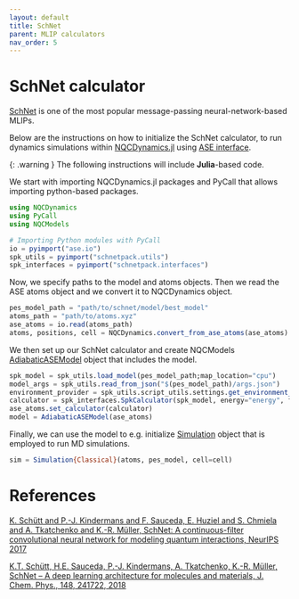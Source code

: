 ```yaml
---
layout: default
title: SchNet
parent: MLIP calculators
nav_order: 5
---
```


# SchNet calculator

[SchNet](https://github.com/atomistic-machine-learning/schnetpack) is one of the most popular message-passing neural-network-based MLIPs.

Below are the instructions on how to initialize the SchNet calculator, to run dynamics simulations within [NQCDynamics.jl](https://github.com/NQCD/NQCDynamics.jl) using [ASE interface](https://nqcd.github.io/NQCDynamics.jl/stable/NQCModels/ase/).

{: .warning }
The following instructions will include **Julia**-based code.

We start with importing NQCDynamics.jl packages and PyCall that allows importing python-based packages.

```jl
using NQCDynamics
using PyCall
using NQCModels

# Importing Python modules with PyCall
io = pyimport("ase.io")
spk_utils = pyimport("schnetpack.utils")
spk_interfaces = pyimport("schnetpack.interfaces")
```

Now, we specify paths to the model and atoms objects. Then we read the ASE atoms object and we convert it to NQCDynamics object.

```jl
pes_model_path = "path/to/schnet/model/best_model"
atoms_path = "path/to/atoms.xyz"
ase_atoms = io.read(atoms_path)
atoms, positions, cell = NQCDynamics.convert_from_ase_atoms(ase_atoms)
```

We then set up our SchNet calculator and create NQCModels [AdiabaticASEModel](https://nqcd.github.io/NQCDynamics.jl/stable/api/NQCModels/adiabaticmodels/#NQCModels.AdiabaticModels.AdiabaticASEModel) object that includes the model.

```jl
spk_model = spk_utils.load_model(pes_model_path;map_location="cpu")
model_args = spk_utils.read_from_json("$(pes_model_path)/args.json")
environment_provider = spk_utils.script_utils.settings.get_environment_provider(model_args,device="cpu")
calculator = spk_interfaces.SpkCalculator(spk_model, energy="energy", forces="forces", environment_provider=environment_provider)
ase_atoms.set_calculator(calculator)
model = AdiabaticASEModel(ase_atoms)
```


Finally, we can use the model to e.g. initialize [Simulation](https://nqcd.github.io/NQCDynamics.jl/stable/api/NQCDynamics/nonadiabaticmoleculardynamics/#NQCDynamics.Simulation-Union%7BTuple%7BT%7D,%20Tuple%7BM%7D,%20Tuple%7BAtoms%7BT%7D,%20NQCModels.Model,%20M%7D%7D%20where%20%7BM,%20T%7D) object that is employed to run MD simulations.

```jl
sim = Simulation{Classical}(atoms, pes_model, cell=cell)
```


# References

[K. Schütt and P.-J. Kindermans and F. Sauceda, E. Huziel and S. Chmiela and A. Tkatchenko and K.-R. Müller, SchNet: A continuous-filter convolutional neural network for modeling quantum interactions, NeurIPS 2017](https://proceedings.neurips.cc/paper/2017/hash/303ed4c69846ab36c2904d3ba8573050-Abstract.html)

[K.T. Schütt, H.E. Sauceda, P.-J. Kindermans, A. Tkatchenko, K.-R. Müller, SchNet – A deep learning architecture for molecules and materials, J. Chem. Phys., 148, 241722, 2018](https://doi.org/10.1063/1.5019779)
